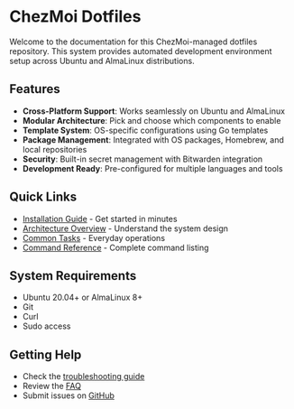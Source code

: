# ChezMoi Dotfiles

Welcome to the documentation for this ChezMoi-managed dotfiles repository. This system provides automated development environment setup across Ubuntu and AlmaLinux distributions.

## Features

- **Cross-Platform Support**: Works seamlessly on Ubuntu and AlmaLinux
- **Modular Architecture**: Pick and choose which components to enable
- **Template System**: OS-specific configurations using Go templates
- **Package Management**: Integrated with OS packages, Homebrew, and local repositories
- **Security**: Built-in secret management with Bitwarden integration
- **Development Ready**: Pre-configured for multiple languages and tools

## Quick Links

- [Installation Guide](getting-started/installation.md) - Get started in minutes
- [Architecture Overview](architecture/overview.md) - Understand the system design
- [Common Tasks](development/common-tasks.md) - Everyday operations
- [Command Reference](reference/commands.md) - Complete command listing

## System Requirements

- Ubuntu 20.04+ or AlmaLinux 8+
- Git
- Curl
- Sudo access

## Getting Help

- Check the [troubleshooting guide](getting-started/troubleshooting.md)
- Review the [FAQ](reference/faq.md)
- Submit issues on [GitHub](https://github.com/yourusername/dotfiles)